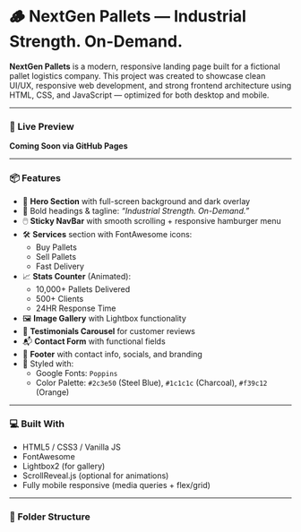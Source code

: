 # 🪵 NextGen Pallets — Industrial Strength. On-Demand.

**NextGen Pallets** is a modern, responsive landing page built for a fictional pallet logistics company. This project was created to showcase clean UI/UX, responsive web development, and strong frontend architecture using HTML, CSS, and JavaScript — optimized for both desktop and mobile.

---

### 🚀 Live Preview  
**Coming Soon via GitHub Pages**

---

### 📦 Features

- 📸 **Hero Section** with full-screen background and dark overlay  
- 🎯 Bold headings & tagline: *“Industrial Strength. On-Demand.”*  
- 🖱️ **Sticky NavBar** with smooth scrolling + responsive hamburger menu  
- 🛠️ **Services** section with FontAwesome icons:
  - Buy Pallets
  - Sell Pallets
  - Fast Delivery  
- 📈 **Stats Counter** (Animated):  
  - 10,000+ Pallets Delivered  
  - 500+ Clients  
  - 24HR Response Time  
- 🖼️ **Image Gallery** with Lightbox functionality  
- 🌟 **Testimonials Carousel** for customer reviews  
- 📬 **Contact Form** with functional fields  
- 🧭 **Footer** with contact info, socials, and branding  
- 💅 Styled with:
  - Google Fonts: `Poppins`
  - Color Palette: `#2c3e50` (Steel Blue), `#1c1c1c` (Charcoal), `#f39c12` (Orange)

---

### 💻 Built With

- HTML5 / CSS3 / Vanilla JS
- FontAwesome
- Lightbox2 (for gallery)
- ScrollReveal.js (optional for animations)
- Fully mobile responsive (media queries + flex/grid)

---

### 📂 Folder Structure

